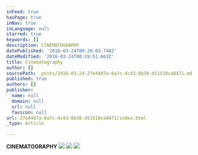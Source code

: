 ```yaml
---
inFeed: true
hasPage: true
inNav: true
inLanguage: null
starred: true
keywords: []
description: CINEMATOGRAPHY
datePublished: '2016-03-24T00:20:03.748Z'
dateModified: '2016-03-24T00:19:51.663Z'
title: Cinematography
author: []
sourcePath: _posts/2016-03-24-27e44d7a-6a7c-4c43-8b38-d51518ca8471.md
published: true
authors: []
publisher:
  name: null
  domain: null
  url: null
  favicon: null
url: 27e44d7a-6a7c-4c43-8b38-d51518ca8471/index.html
_type: Article

---
```

**CINEMATOGRAPHY**
![](https://the-grid-user-content.s3-us-west-2.amazonaws.com/91af78b4-bb2e-4861-a543-29699114db5f.jpg)
![](https://the-grid-user-content.s3-us-west-2.amazonaws.com/0467a7d9-55e0-4430-baf7-0fa6c4be8b10.jpg)
![](https://the-grid-user-content.s3-us-west-2.amazonaws.com/98a0660a-5623-47b4-a276-77b07f774d56.jpg)